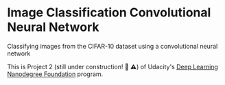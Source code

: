 # Image Classification Convolutional Neural Network
Classifying images from the CIFAR-10 dataset using a convolutional neural network

This is Project 2 (still under construction! :construction: :warning:) of Udacity's [Deep Learning Nanodegree Foundation](https://www.udacity.com/course/deep-learning-nanodegree-foundation--nd101) program. 
